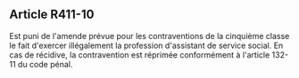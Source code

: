 ## Article R411-10

Est puni de l'amende prévue pour les contraventions de la cinquième classe le fait d'exercer illégalement la
profession d'assistant de service social. En cas de récidive, la contravention est réprimée conformément à
l'article 132-11 du code pénal.


